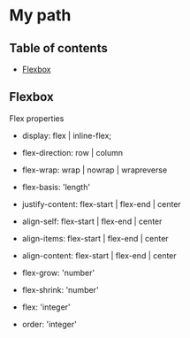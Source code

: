 # My path

## Table of contents 
* [Flexbox](#flexbox)

## Flexbox
Flex properties

* display: flex | inline-flex;
* flex-direction: row | column
* flex-wrap: wrap | nowrap | wrapreverse
* flex-basis: 'length'

* justify-content: flex-start | flex-end | center

* align-self: flex-start | flex-end | center
* align-items: flex-start | flex-end | center
* align-content: flex-start | flex-end | center

* flex-grow: 'number'
* flex-shrink: 'number'
* flex: 'integer'
* order: 'integer'

